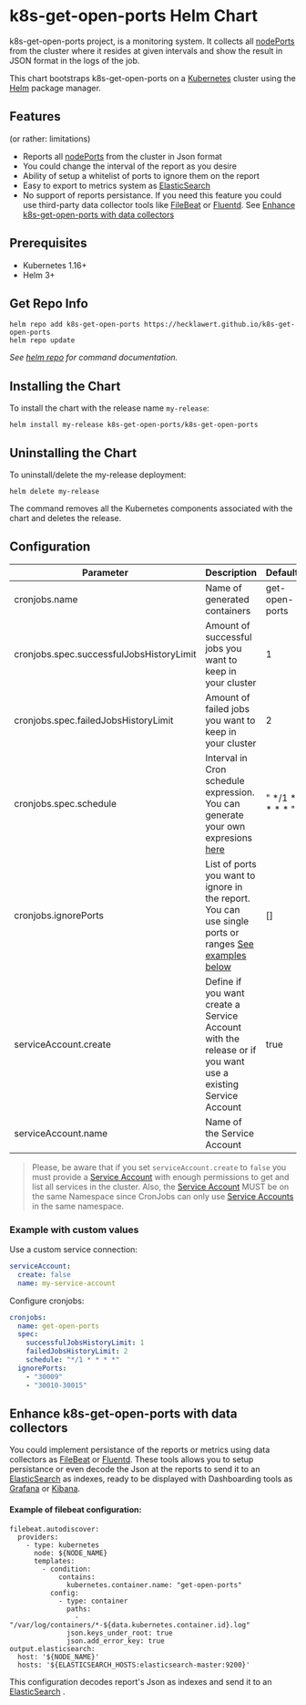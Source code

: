 # k8s-get-open-ports Helm Chart

k8s-get-open-ports project, is a monitoring system. It collects all [nodePorts](https://kubernetes.io/docs/concepts/services-networking/service/#type-nodeport) from the cluster where it resides at given intervals and show the result in JSON format in the logs of the job.

This chart bootstraps k8s-get-open-ports on a [Kubernetes](http://kubernetes.io) cluster using the [Helm](https://helm.sh) package manager.

## Features
(or rather: limitations)

- Reports all [nodePorts](https://kubernetes.io/docs/concepts/services-networking/service/#type-nodeport) from the cluster in Json format
- You could change the interval of the report as you desire
- Ability of setup a whitelist of ports to ignore them on the report
- Easy to export to metrics system as [ElasticSearch](https://www.elastic.co/es/what-is/elasticsearch)
- No support of reports persistance. If you need this feature you could use third-party data collector tools like [FileBeat](https://www.elastic.co/es/beats/filebeat) or [Fluentd](https://www.fluentd.org/). See [Enhance k8s-get-open-ports with data collectors](#enhance-k8s-get-open-ports-with-data-collectors) 

## Prerequisites

- Kubernetes 1.16+
- Helm 3+

## Get Repo Info

```console
helm repo add k8s-get-open-ports https://hecklawert.github.io/k8s-get-open-ports
helm repo update
```

_See [helm repo](https://helm.sh/docs/helm/helm_repo/) for command documentation._

## Installing the Chart

To install the chart with the release name `my-release`:

```console
helm install my-release k8s-get-open-ports/k8s-get-open-ports
```

## Uninstalling the Chart

To uninstall/delete the my-release deployment:

```console
helm delete my-release
```

The command removes all the Kubernetes components associated with the chart and deletes the release.

## Configuration

| Parameter                                | Description                                                                                                | Default         |
|------------------------------------------|------------------------------------------------------------------------------------------------------------|-----------------|
| cronjobs.name                            | Name of generated containers                                                                               | get-open-ports  |
| cronjobs.spec.successfulJobsHistoryLimit | Amount of successful jobs you want to keep in your cluster                                                 | 1               |
| cronjobs.spec.failedJobsHistoryLimit     | Amount of failed jobs you want to keep in your cluster                                                     | 2               |
| cronjobs.spec.schedule                   | Interval in Cron schedule expression. You can generate your own expresions [here](https://crontab.guru/)   | " */1 * * * * " |
| cronjobs.ignorePorts                     | List of ports you want to ignore in the report. You can use single ports or ranges [See examples below](#example-with-custom-values)      | []              |
| serviceAccount.create                    | Define if you want create a Service Account with the release or if you want use a existing Service Account | true            |
| serviceAccount.name                      | Name of the Service Account                                                                                |                 |

> Please, be aware that if you set `serviceAccount.create` to `false` you must provide a [Service Account](https://kubernetes.io/docs/reference/access-authn-authz/service-accounts-admin/) with enough permissions to get and list all services in the cluster. Also, the [Service Account](https://kubernetes.io/docs/reference/access-authn-authz/service-accounts-admin/) MUST be on the same Namespace since CronJobs can only use [Service Accounts](https://kubernetes.io/docs/reference/access-authn-authz/service-accounts-admin/) in the same namespace.

### Example with custom values

Use a custom service connection:
```yaml
serviceAccount: 
  create: false
  name: my-service-account
```

Configure cronjobs:
```yaml
cronjobs:
  name: get-open-ports
  spec:
    successfulJobsHistoryLimit: 1
    failedJobsHistoryLimit: 2
    schedule: "*/1 * * * *"
  ignorePorts:
    - "30009"
    - "30010-30015"
```

## Enhance k8s-get-open-ports with data collectors

You could implement persistance of the reports or metrics using data collectors as [FileBeat](https://www.elastic.co/es/beats/filebeat) or [Fluentd](https://www.fluentd.org/). These tools allows you to setup persistance or even decode the Json at the reports to send it to an [ElasticSearch](https://www.elastic.co/es/what-is/elasticsearch) as indexes, ready to be displayed with Dashboarding tools as [Grafana](https://grafana.com/) or [Kibana](https://www.elastic.co/es/kibana/).

#### Example of filebeat configuration:
```
filebeat.autodiscover:
  providers:
    - type: kubernetes
      node: ${NODE_NAME}
      templates:
        - condition:
            contains:
              kubernetes.container.name: "get-open-ports"
          config:
            - type: container
              paths:
                - "/var/log/containers/*-${data.kubernetes.container.id}.log"
              json.keys_under_root: true
              json.add_error_key: true
output.elasticsearch:
  host: '${NODE_NAME}'
  hosts: '${ELASTICSEARCH_HOSTS:elasticsearch-master:9200}'
```
This configuration decodes report's Json as indexes and send it to an [ElasticSearch](https://www.elastic.co/es/what-is/elasticsearch) .
